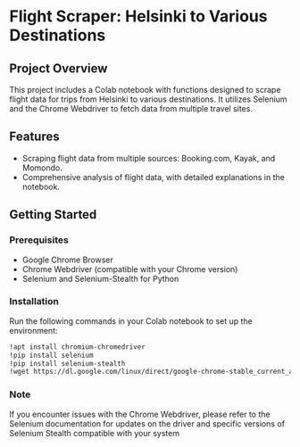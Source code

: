 # Flight Scraper: Helsinki to Various Destinations

## Project Overview
This project includes a Colab notebook with functions designed to scrape flight data for trips from Helsinki to various destinations. It utilizes Selenium and the Chrome Webdriver to fetch data from multiple travel sites.

## Features
- Scraping flight data from multiple sources: Booking.com, Kayak, and Momondo.
- Comprehensive analysis of flight data, with detailed explanations in the notebook.

## Getting Started

### Prerequisites
- Google Chrome Browser
- Chrome Webdriver (compatible with your Chrome version)
- Selenium and Selenium-Stealth for Python

### Installation
Run the following commands in your Colab notebook to set up the environment:

```bash
!apt install chromium-chromedriver
!pip install selenium
!pip install selenium-stealth
!wget https://dl.google.com/linux/direct/google-chrome-stable_current_amd64.deb && apt install ./google-chrome-stable_current_amd64.deb
```


### Note
If you encounter issues with the Chrome Webdriver, please refer to the Selenium documentation for updates on the driver and specific versions of Selenium Stealth compatible with your system
